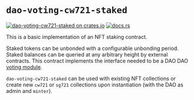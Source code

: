 # `dao-voting-cw721-staked`

[![dao-voting-cw721-staked on crates.io](https://img.shields.io/crates/v/dao-voting-cw721-staked.svg?logo=rust)](https://crates.io/crates/dao-voting-cw721-staked)
[![docs.rs](https://img.shields.io/docsrs/dao-voting-cw721-staked?logo=docsdotrs)](https://docs.rs/dao-voting-cw721-staked/latest/dao_voting_cw721_staked/)

This is a basic implementation of an NFT staking contract.

Staked tokens can be unbonded with a configurable unbonding period. Staked balances can be queried at any arbitrary height by external contracts. This contract implements the interface needed to be a DAO DAO [voting module](https://github.com/DA0-DA0/dao-contracts/wiki/DAO-DAO-Contracts-Design#the-voting-module).

`dao-voting-cw721-staked` can be used with existing NFT collections or create new `cw721` or `sg721` collections upon instantiation (with the DAO as admin and `minter`).
